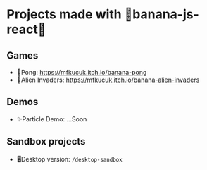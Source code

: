 # Projects made with 🍌banana-js-react🍌
## Games
- 🏓Pong: https://mfkucuk.itch.io/banana-pong
- 👾Alien Invaders: https://mfkucuk.itch.io/banana-alien-invaders

## Demos
- ✨Particle Demo: ...Soon

## Sandbox projects
- 🖥️Desktop version: `/desktop-sandbox`
